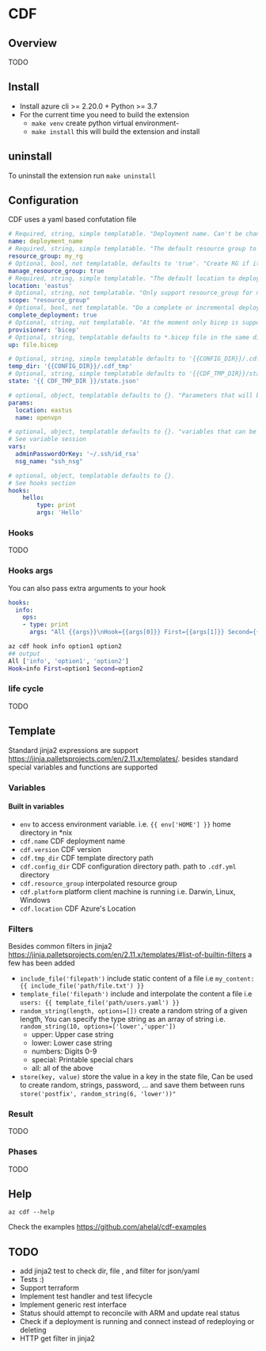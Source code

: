 # CDF

## Overview

TODO

## Install

* Install azure cli >= 2.20.0 + Python >= 3.7 
* For the current time you need to build the extension
    * `make venv` create python virtual environment-
    * `make install` this will build the extension and install

## uninstall

To uninstall the extension run `make uninstall`

## Configuration 

CDF uses a yaml based confutation file

```yaml
# Required, string, simple templatable. "Deployment name. Can't be changed after provisioning"
name: deployment_name
# Required, string, simple templatable. "The default resource group to deploy to"
resource_group: my_rg
# Optional, bool, not templatable, defaults to 'true'. "Create RG if it does not exist and delete on down"
manage_resource_group: true
# Required, string, simple templatable. "The default location to deploy to"
location: 'eastus'
# Optional, string, not templatable. "Only support resource_group for now"
scope: "resource_group"
# Optional, bool, not templatable. "Do a complete or incremental deployment"
complete_deployment: true
# Optional, string, not templatable. "At the moment only bicep is supported"
provisioner: 'bicep'
# Optional, string, templatable defaults to *.bicep file in the same dir as `.cdf.yml` . "main Bicep file used for provisioning"
up: file.bicep

# Optional, string, simple templatable defaults to '{{CONFIG_DIR}}/.cdf_tmp'. "Temp directory needed to store CDF state and json files"
temp_dir: '{{CONFIG_DIR}}/.cdf_tmp'
# Optional, string, simple templatable defaults to '{{CDF_TMP_DIR}}/state.json'. "CDF state file"
state: '{{ CDF_TMP_DIR }}/state.json'

# optional, object, templatable defaults to {}. "Parameters that will be passed on to the provisioner"
params:
  location: eastus
  name: openvpn

# optional, object, templatable defaults to {}. "variables that can be used as reusable reference inside the interpolation"
# See variable session
vars:
  adminPasswordOrKey: '~/.ssh/id_rsa'
  nsg_name: "ssh_nsg"

# optional, object, templatable defaults to {}.
# See hooks section
hooks:
    hello:
        type: print
        args: 'Hello'
```

### Hooks 

TODO 

### Hooks args

You can also pass extra arguments to your hook 

```yaml
hooks:
  info:
    ops:
    - type: print
      args: "All {{args}}\nHook={{args[0]}} First={{args[1]}} Second={{args[2]}}"
```
```sh
az cdf hook info option1 option2
## output
All ['info', 'option1', 'option2']
Hook=info First=option1 Second=option2
```

### life cycle 

TODO

## Template

Standard jinja2 expressions are support https://jinja.palletsprojects.com/en/2.11.x/templates/. besides standard special variables and functions are supported

### Variables

#### Built in variables

* `env` to access environment variable. i.e. `{{ env['HOME'] }}` home directory in *nix
* `cdf.name` CDF deployment name
* `cdf.version` CDF version 
* `cdf.tmp_dir` CDF template directory path 
* `cdf.config_dir` CDF configuration directory path. path to `.cdf.yml` directory
* `cdf.resource_group` interpolated resource group 
* `cdf.platform` platform client machine is running i.e. Darwin, Linux, Windows
* `cdf.location` CDF Azure's Location 

### Filters

Besides common filters in jinja2 https://jinja.palletsprojects.com/en/2.11.x/templates/#list-of-builtin-filters a few has been added

* `include_file('filepath')` include static content of a file i.e `my_content: {{ include_file('path/file.txt') }}`
* `template_file('filepath')` include and interpolate the content a file i.e `users: {{ template_file('path/users.yaml') }}`
* `random_string(length, options=[])` create a random string of a given length, You can specify the type string as an array of string i.e. `random_string(10, options=['lower','upper'])`
  * upper: Upper case string
  * lower: Lower case string
  * numbers: Digits 0-9
  * special: Printable special chars
  * all: all of the above
* `store(key, value)` store the value in a key in the state file, Can be used to create random, strings, password, ... and save them between runs `store('postfix', random_string(6, 'lower'))"`

### Result

TODO

### Phases

TODO

## Help 

`az cdf --help`

Check the examples https://github.com/ahelal/cdf-examples

## TODO

* add jinja2 test to check dir, file , and filter for json/yaml
* Tests :)
* Support terraform
* Implement test handler and test lifecycle
* Implement generic rest interface 
* Status should attempt to reconcile with ARM and update real status
* Check if a deployment is running and connect instead of redeploying or deleting
* HTTP get filter in jinja2
